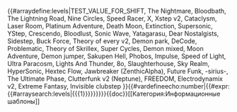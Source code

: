 {{#arraydefine:levels|TEST_VALUE_FOR_SHIFT,
The Nightmare,
Bloodbath,
The Lightning Road,
Nine Circles,
Speed Racer,
X,
Xstep v2,
Cataclysm,
Laser Room,
Platinum Adventure,
Death Moon,
Extinction,
Supersonic,
YStep,
Crescendo,
Bloodlust,
Sonic Wave,
Yatagarasu,
Dear Nostalgists,
Sidestep,
Buck Force,
Theory of every v2,
Demon park,
DeCode,
Problematic,
Theory of Skrillex,
Super Cycles,
Demon mixed,
Moon Adventure,
Demon jumper,
Sakupen Hell,
Phobos,
Impulse,
Speed of Light,
Ultra Paracosm,
Lights And Thunder,
8o,
Slaughterhouse,
Sky Realm,
HyperSonic,
Hextec Flow,
Jawbreaker (ZenthicAlpha),
Future Funk,
-sirius-,
The Ultimate Phase,
Clutterfunk v2 (Neptune),
FREEDOM,
Electrodynamix v2,
Extreme Fantasy,
Invisible clubstep
}}{{#vardefineecho:number|{{#expr:{{#arraysearch:levels|{{{1}}}}}}}}}<noinclude>{{doc}}[[Категория:Информационные шаблоны]]</noinclude>